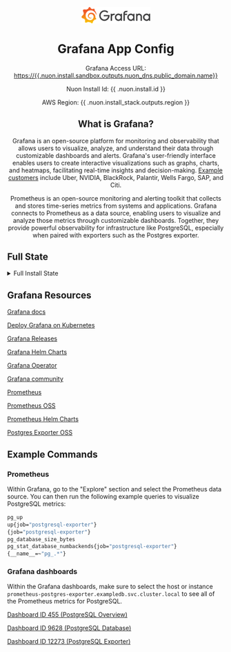 <center>

<img src="https://raw.githubusercontent.com/grafana/grafana/main/docs/logo-horizontal.png"
     alt="Grafana" width="160" />

<h1>Grafana App Config</h1>

Grafana Access URL: [https://{{.nuon.install.sandbox.outputs.nuon_dns.public_domain.name}}](https://{{.nuon.install.sandbox.outputs.nuon_dns.public_domain.name}})

Nuon Install Id: {{ .nuon.install.id }}

AWS Region: {{ .nuon.install_stack.outputs.region }}

## What is Grafana?

Grafana is an open-source platform for monitoring and observability that allows users to visualize, analyze, and understand their data through customizable dashboards and alerts. Grafana's user-friendly interface enables users to create interactive visualizations such as graphs, charts, and heatmaps, facilitating real-time insights and decision-making. [Example customers](https://grafana.com/success/) include Uber, NVIDIA, BlackRock, Palantir, Wells Fargo, SAP, and Citi.

Prometheus is an open-source monitoring and alerting toolkit that collects and stores time-series metrics from systems and applications. Grafana connects to Prometheus as a data source, enabling users to visualize and analyze those metrics through customizable dashboards. Together, they provide powerful observability for infrastructure like PostgreSQL, especially when paired with exporters such as the Postgres exporter.

</center>

## Full State

<details>
<summary>Full Install State</summary>
<pre>{{ toPrettyJson .nuon }}</pre>
</details>

## Grafana Resources

[Grafana docs](https://github.com/grafana/grafana)

[Deploy Grafana on Kubernetes](https://grafana.com/docs/grafana/latest/setup-grafana/installation/kubernetes/)

[Grafana Releases](https://github.com/grafana/grafana/releases)

[Grafana Helm Charts](https://github.com/grafana/helm-charts)

[Grafana Operator](https://github.com/grafana/grafana-operator)

[Grafana community](https://community.grafana.com/)

[Prometheus](https://prometheus.io/)

[Prometheus OSS](https://github.com/prometheus/prometheus)

[Prometheus Helm Charts](https://github.com/prometheus-community/helm-charts)

[Postgres Exporter OSS](https://github.com/prometheus-community/postgres_exporter)

## Example Commands

### Prometheus

Within Grafana, go to the "Explore" section and select the Prometheus data source. You can then run the following example queries to visualize PostgreSQL metrics:

```bash
pg_up
up{job="postgresql-exporter"}
{job="postgresql-exporter"}
pg_database_size_bytes
pg_stat_database_numbackends{job="postgresql-exporter"}
{__name__=~"pg_.*"}
```

### Grafana dashboards

Within the Grafana dashboards, make sure to select the host or instance <code>prometheus-postgres-exporter.exampledb.svc.cluster.local</code> to see all of the Prometheus metrics for PostgreSQL.

[Dashboard ID 455 (PostgreSQL Overview)](https://grafana.com/grafana/dashboards/455-postgres-overview/)

[Dashboard ID 9628 (PostgreSQL Database)](https://grafana.com/grafana/dashboards/9628-postgresql-database/)

[Dashboard ID 12273 (PostgreSQL Exporter)](https://grafana.com/grafana/dashboards/12273-postgresql-overview-postgres-exporter/)

